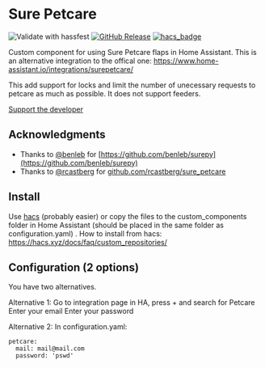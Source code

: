 # Sure Petcare
![Validate with hassfest](https://github.com/Danielhiversen/home_assistant_adax/workflows/Validate%20with%20hassfest/badge.svg)
[![GitHub Release][releases-shield]][releases]
[![hacs_badge](https://img.shields.io/badge/HACS-Custom-orange.svg)](https://github.com/custom-components/hacs)

Custom component for using Sure Petcare flaps in Home Assistant. This is an alternative integration to the offical one: https://www.home-assistant.io/integrations/surepetcare/

This add support for locks and limit the number of unecessary requests to petcare as much as possible. It does not support feeders.

[Support the developer](http://paypal.me/dahoiv)

## Acknowledgments

* Thanks to [@benleb](https://github.com/benleb) for [https://github.com/benleb/surepy](https://github.com/benleb/surepy)
* Thanks to [@rcastberg](https://github.com/rcastberg) for [github.com/rcastberg/sure_petcare](https://github.com/rcastberg/sure_petcare)


## Install
Use [hacs](https://hacs.xyz/) (probably easier) or copy the files to the custom_components folder in Home Assistant (should be placed in the same folder as configuration.yaml) . How to install from hacs: https://hacs.xyz/docs/faq/custom_repositories/

## Configuration (2 options)

You have two alternatives. 

Alternative 1:
Go to integration page in HA, press + and search for Petcare
Enter your email
Enter your password

Alternative 2:
In configuration.yaml:

```
petcare:
  mail: mail@mail.com
  password: 'pswd'

```


[releases]: https://github.com/Danielhiversen/home_assistant_petcare/releases
[releases-shield]: https://img.shields.io/github/release/Danielhiversen/home_assistant_petcare.svg?style=popout
[downloads-total-shield]: https://img.shields.io/github/downloads/Danielhiversen/home_assistant_petcare/total
[hacs-shield]: https://img.shields.io/badge/HACS-Default-orange.svg
[hacs]: https://hacs.xyz/docs/default_repositories
